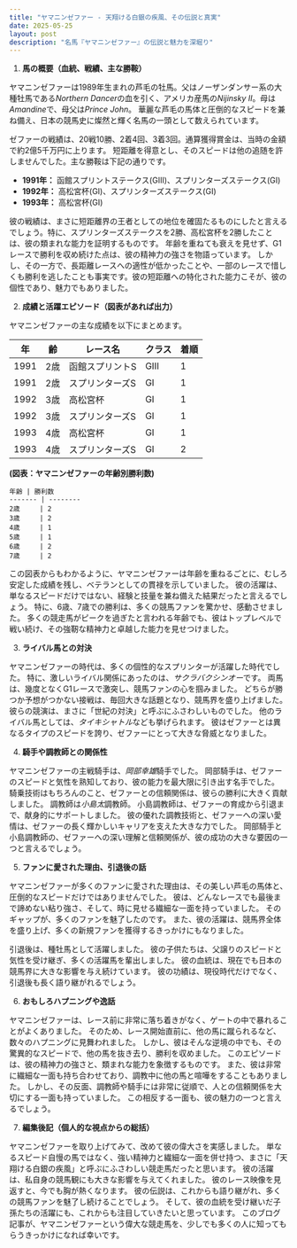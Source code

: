 ```yaml
---
title: "ヤマニンゼファー - 天翔ける白銀の疾風、その伝説と真実"
date: 2025-05-25
layout: post
description: "名馬『ヤマニンゼファー』の伝説と魅力を深堀り"
---
```


1. **馬の概要（血統、戦績、主な勝鞍）**

ヤマニンゼファーは1989年生まれの芦毛の牡馬。父はノーザンダンサー系の大種牡馬である*Northern Dancer*の血を引く、アメリカ産馬の*Nijinsky II*。母は*Amandine*で、母父は*Prince John*。  華麗な芦毛の馬体と圧倒的なスピードを兼ね備え、日本の競馬史に燦然と輝く名馬の一頭として数えられています。

ゼファーの戦績は、20戦10勝、2着4回、3着3回。通算獲得賞金は、当時の金額で約2億5千万円に上ります。  短距離を得意とし、そのスピードは他の追随を許しませんでした。主な勝鞍は下記の通りです。

* **1991年：**  函館スプリントステークス(GIII)、スプリンターズステークス(GI)
* **1992年：**  高松宮杯(GI)、スプリンターズステークス(GI)
* **1993年：**  高松宮杯(GI)


彼の戦績は、まさに短距離界の王者としての地位を確固たるものにしたと言えるでしょう。特に、スプリンターズステークスを2勝、高松宮杯を2勝したことは、彼の類まれな能力を証明するものです。  年齢を重ねても衰えを見せず、G1レースで勝利を収め続けた点は、彼の精神力の強さを物語っています。  しかし、その一方で、長距離レースへの適性が低かったことや、一部のレースで惜しくも勝利を逃したことも事実です。彼の短距離への特化された能力こそが、彼の個性であり、魅力でもありました。


2. **成績と活躍エピソード（図表があれば出力）**

ヤマニンゼファーの主な成績を以下にまとめます。

| 年 | 齢 | レース名            | クラス | 着順 |
|---|----|--------------------|-------|------|
| 1991 | 2歳 | 函館スプリントS      | GIII  | 1     |
| 1991 | 2歳 | スプリンターズS      | GI    | 1     |
| 1992 | 3歳 | 高松宮杯            | GI    | 1     |
| 1992 | 3歳 | スプリンターズS      | GI    | 1     |
| 1993 | 4歳 | 高松宮杯            | GI    | 1     |
| 1993 | 4歳 | スプリンターズS      | GI    | 2     |


**(図表：ヤマニンゼファーの年齢別勝利数)**

```
年齢 | 勝利数
------- | --------
2歳     | 2
3歳     | 2
4歳     | 1
5歳     | 1
6歳     | 2
7歳     | 2
```

この図表からもわかるように、ヤマニンゼファーは年齢を重ねるごとに、むしろ安定した成績を残し、ベテランとしての貫禄を示していました。  彼の活躍は、単なるスピードだけではない、経験と技量を兼ね備えた結果だったと言えるでしょう。  特に、6歳、7歳での勝利は、多くの競馬ファンを驚かせ、感動させました。  多くの競走馬がピークを過ぎたと言われる年齢でも、彼はトップレベルで戦い続け、その強靭な精神力と卓越した能力を見せつけました。


3. **ライバル馬との対決**

ヤマニンゼファーの時代は、多くの個性的なスプリンターが活躍した時代でした。  特に、激しいライバル関係にあったのは、*サクラバクシンオー*です。  両馬は、幾度となくG1レースで激突し、競馬ファンの心を掴みました。  どちらが勝つか予想がつかない接戦は、毎回大きな話題となり、競馬界を盛り上げました。  彼らの競演は、まさに「世紀の対決」と呼ぶにふさわしいものでした。  他のライバル馬としては、*タイキシャトル*なども挙げられます。  彼はゼファーとは異なるタイプのスピードを誇り、ゼファーにとって大きな脅威となりました。


4. **騎手や調教師との関係性**

ヤマニンゼファーの主戦騎手は、*岡部幸雄*騎手でした。  岡部騎手は、ゼファーのスピードと気性を熟知しており、彼の能力を最大限に引き出す名手でした。  騎乗技術はもちろんのこと、ゼファーとの信頼関係は、彼らの勝利に大きく貢献しました。  調教師は*小島太*調教師。  小島調教師は、ゼファーの育成から引退まで、献身的にサポートしました。  彼の優れた調教技術と、ゼファーへの深い愛情は、ゼファーの長く輝かしいキャリアを支えた大きな力でした。  岡部騎手と小島調教師の、ゼファーへの深い理解と信頼関係が、彼の成功の大きな要因の一つと言えるでしょう。


5. **ファンに愛された理由、引退後の話**

ヤマニンゼファーが多くのファンに愛された理由は、その美しい芦毛の馬体と、圧倒的なスピードだけではありませんでした。  彼は、どんなレースでも最後まで諦めない粘り強さ、そして、時に見せる繊細な一面を持っていました。  そのギャップが、多くのファンを魅了したのです。  また、彼の活躍は、競馬界全体を盛り上げ、多くの新規ファンを獲得するきっかけにもなりました。

引退後は、種牡馬として活躍しました。  彼の子供たちは、父譲りのスピードと気性を受け継ぎ、多くの活躍馬を輩出しました。  彼の血統は、現在でも日本の競馬界に大きな影響を与え続けています。  彼の功績は、現役時代だけでなく、引退後も長く語り継がれるでしょう。


6. **おもしろハプニングや逸話**

ヤマニンゼファーは、レース前に非常に落ち着きがなく、ゲートの中で暴れることがよくありました。  そのため、レース開始直前に、他の馬に蹴られるなど、数々のハプニングに見舞われました。  しかし、彼はそんな逆境の中でも、その驚異的なスピードで、他の馬を抜き去り、勝利を収めました。  このエピソードは、彼の精神力の強さと、類まれな能力を象徴するものです。  また、彼は非常に繊細な一面も持ち合わせており、調教中に他の馬と喧嘩をすることもありました。  しかし、その反面、調教師や騎手には非常に従順で、人との信頼関係を大切にする一面も持っていました。  この相反する一面も、彼の魅力の一つと言えるでしょう。


7. **編集後記（個人的な視点からの総括）**

ヤマニンゼファーを取り上げてみて、改めて彼の偉大さを実感しました。  単なるスピード自慢の馬ではなく、強い精神力と繊細な一面を併せ持つ、まさに「天翔ける白銀の疾風」と呼ぶにふさわしい競走馬だったと思います。  彼の活躍は、私自身の競馬観にも大きな影響を与えてくれました。  彼のレース映像を見返すと、今でも胸が熱くなります。  彼の伝説は、これからも語り継がれ、多くの競馬ファンを魅了し続けることでしょう。  そして、彼の血統を受け継いだ子孫たちの活躍にも、これからも注目していきたいと思っています。  このブログ記事が、ヤマニンゼファーという偉大な競走馬を、少しでも多くの人に知ってもらうきっかけになれば幸いです。
